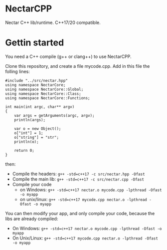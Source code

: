 # NectarCPP
Nectar C++ lib/runtime. C++17/20 compatible.

# Gettin started

You need a C++ compile (g++ or clang++) to use NectarCPP.

Clone this repository, and create a file mycode.cpp. Add in this file the folling lines: 

```
#include "../src/nectar.hpp"
using namespace NectarCore;
using namespace NectarCore::Global;
using namespace NectarCore::Class;
using namespace NectarCore::Functions;

int main(int argc, char** argv)
{
	var args = getArguments(argc, argv);
	println(args);
	
	var o = new Object();
	o["int"] = 1;
	o["string"] = "str";
	println(o);

	return 0;
}
```

then:
- Compile the headers: `g++ -std=c++17 -c src/nectar.hpp -Ofast`
- Compile the main lib: `g++ -std=c++17 -c src/nectar.cpp -Ofast`
- Compile your code 
	* on Windows: `g++ -std=c++17 nectar.o mycode.cpp -lpthread -Ofast -o myapp`
	* on unix/linux: `g++ -std=c++17 mycode.cpp nectar.o -lpthread -Ofast -o myapp`

You can then modify your app, and only compile your code, because the libs are already compiled:
- On Windows: `g++ -std=c++17 nectar.o mycode.cpp -lpthread -Ofast -o myapp`
- On Unix/Linux: `g++ -std=c++17 mycode.cpp nectar.o -lpthread -Ofast -o myapp`
